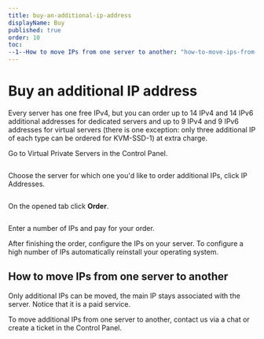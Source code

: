 ```yaml
---
title: buy-an-additional-ip-address
displayName: Buy
published: true
order: 10
toc:
--1--How to move IPs from one server to another: "how-to-move-ips-from-one-server-to-another"
---
```

# Buy an additional IP address

Every server has one free IPv4, but you can order up to 14 IPv4 and 14 IPv6 additional addresses for dedicated servers and up to 9 IPv4 and 9 IPv6 addresses for virtual servers (there is one exception: only three additional IP of each type can be ordered for KVM-SSD-1) at extra charge.

Go to Virtual Private Servers in the Control Panel.

<img src="https://support.gcore.com/hc/article_attachments/115008553929/chrome_2017-09-06_16-38-27.png" alt="">

Choose the server for which one you'd like to order additional IPs, click IP Addresses.

<img src="https://support.gcore.com/hc/article_attachments/115008507065/chrome_2017-09-06_16-36-35.png" alt="">

On the opened tab click **Order**. 

<img src="https://support.gcore.com/hc/article_attachments/115008554029/chrome_2017-09-06_16-37-04.png" alt="">

Enter a number of IPs and pay for your order. 

After finishing the order, configure the IPs on your server. To configure a high number of IPs automatically reinstall your operating system.  

## How to move IPs from one server to another

Only additional IPs can be moved, the main IP stays associated with the server. Notice that it is a paid service.

To move additional IPs from one server to another, contact us via a chat or create a ticket in the Control Panel. 

